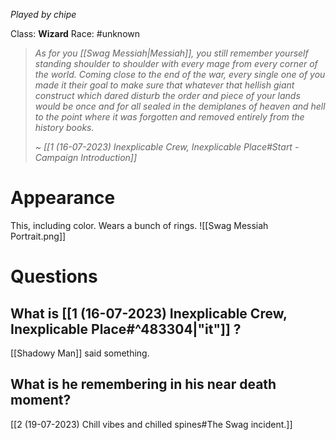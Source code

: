 *Played by chipe*

Class: **Wizard**
Race: #unknown 

> *As for you [[Swag Messiah|Messiah]], you still remember yourself standing shoulder to shoulder with every mage from every corner of the world. Coming close to the end of the war, every single one of you made it their goal to make sure that whatever that hellish giant construct which dared disturb the order and piece of your lands would be once and for all sealed in the demiplanes of heaven and hell to the point where it was forgotten and removed entirely from the history books.*
> 
> *~ [[1 (16-07-2023) Inexplicable Crew, Inexplicable Place#Start - Campaign Introduction]]*

# Appearance

This, including color.
Wears a bunch of rings.
![[Swag Messiah Portrait.png]]

# Questions

## What is [[1 (16-07-2023) Inexplicable Crew, Inexplicable Place#^483304|"it"]] ?

[[Shadowy Man]] said something.

## What is he remembering in his near death moment?

[[2 (19-07-2023) Chill vibes and chilled spines#The Swag incident.]]
